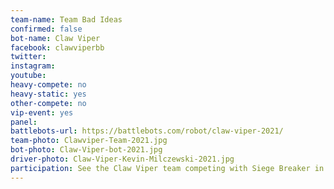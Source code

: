 ```yaml
---
team-name: Team Bad Ideas
confirmed: false
bot-name: Claw Viper
facebook: clawviperbb
twitter:
instagram:
youtube:
heavy-compete: no
heavy-static: yes
other-compete: no
vip-event: yes
panel:
battlebots-url: https://battlebots.com/robot/claw-viper-2021/
team-photo: Clawviper-Team-2021.jpg
bot-photo: Claw-Viper-bot-2021.jpg
driver-photo: Claw-Viper-Kevin-Milczewski-2021.jpg
participation: See the Claw Viper team competing with Siege Breaker in the Robot Ruckus heavyweight arena. The team will be available for meet and greet at the Ruckus VIP Fundraiser!
---
```

